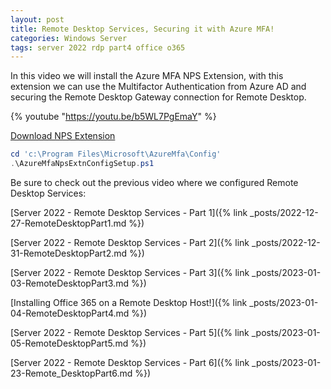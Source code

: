 ```yaml
---
layout: post
title: Remote Desktop Services, Securing it with Azure MFA!
categories: Windows Server
tags: server 2022 rdp part4 office o365
---
```


In this video we will install the Azure MFA NPS Extension, with this extension we can use the Multifactor Authentication from Azure AD and securing the Remote Desktop Gateway connection for Remote Desktop.


{% youtube "https://youtu.be/b5WL7PgEmaY" %}


[Download NPS Extension](https://www.microsoft.com/en-us/download/details.aspx?id=54688)

```powershell
cd 'c:\Program Files\Microsoft\AzureMfa\Config'
.\AzureMfaNpsExtnConfigSetup.ps1
```


Be sure to check out the previous video where we configured Remote Desktop Services:

[Server 2022 - Remote Desktop Services - Part 1]({% link _posts/2022-12-27-RemoteDesktopPart1.md %})

[Server 2022 - Remote Desktop Services - Part 2]({% link _posts/2022-12-31-RemoteDesktopPart2.md %})

[Server 2022 - Remote Desktop Services - Part 3]({% link _posts/2023-01-03-RemoteDesktopPart3.md %})

[Installing Office 365 on a Remote Desktop Host!]({% link _posts/2023-01-04-RemoteDesktopPart4.md %})

[Server 2022 - Remote Desktop Services - Part 5]({% link _posts/2023-01-05-RemoteDesktopPart5.md %})

[Server 2022 - Remote Desktop Services - Part 6]({% link _posts/2023-01-23-Remote_DesktopPart6.md %})
